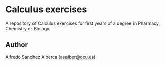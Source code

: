 # Calculus exercises
A repository of Calculus exercises for first years of a degree in Pharmacy, Chemistry or Biology.

## Author
Alfredo Sánchez Alberca (asalber@ceu.es)
